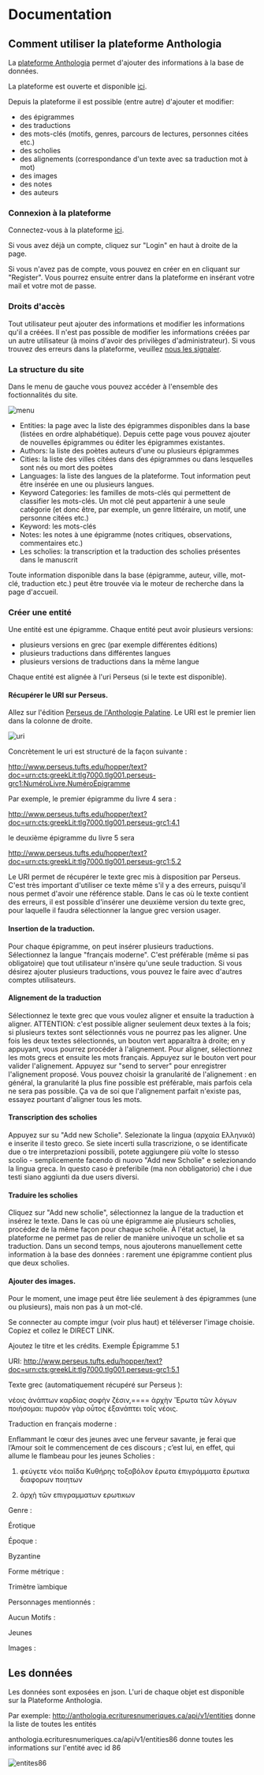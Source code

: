 # Documentation

## Comment utiliser la plateforme Anthologia

La [plateforme Anthologia](https://anthologia.ecrituresnumeriques.ca) permet d'ajouter des informations à la base de données.

La plateforme est ouverte et disponible [ici](https://anthologia.ecrituresnumeriques.ca).

Depuis la plateforme il est possible (entre autre) d'ajouter et modifier:
- des épigrammes
- des traductions
- des mots-clés (motifs, genres, parcours de lectures, personnes citées etc.)
- des scholies
- des alignements (correspondance d'un texte avec sa traduction mot à mot)
- des images
- des notes
- des auteurs

### Connexion à la plateforme

Connectez-vous à la plateforme [ici](https://anthologia.ecrituresnumeriques.ca).

Si vous avez déjà un compte, cliquez sur "Login" en haut à droite de la page.

Si vous n'avez pas de compte, vous pouvez en créer en en cliquant sur "Register". Vous pourrez ensuite entrer dans la plateforme en insérant votre mail et votre mot de passe.

### Droits d'accès
Tout utilisateur peut ajouter des informations et modifier les informations qu'il a créées. Il n'est pas possible de modifier les informations créées par un autre utilisateur (à moins d'avoir des privilèges d'administrateur).
Si vous trouvez des erreurs dans la plateforme, veuillez [nous les signaler](mailto:crc.ecrituresnumeriques@gmail.com).

### La structure du site

Dans le menu de gauche vous pouvez accéder à l'ensemble des foctionnalités du site.

![menu](https://i.imgur.com/ng7Fz9Z.png?2)

- Entities: la page avec la liste des épigrammes disponibles dans la base (listées en ordre alphabétique). Depuis cette page vous pouvez ajouter de nouvelles épigrammes ou éditer les épigrammes existantes.
- Authors: la liste des poètes auteurs d'une ou plusieurs épigrammes
- Cities: la liste des villes citées dans des épigrammes ou dans lesquelles sont nés ou mort des poètes
- Languages: la liste des langues de la plateforme. Tout information peut être insérée en une ou plusieurs langues.
- Keyword Categories: les familles de mots-clés qui permettent de classifier les mots-clés. Un mot clé peut appartenir à une seule catégorie (et donc être, par exemple, un genre littéraire, un motif, une personne citées etc.)
- Keyword: les mots-clés
- Notes: les notes à une épigramme (notes critiques, observations, commentaires etc.)
- Les scholies: la transcription et la traduction des scholies présentes dans le manuscrit

Toute information disponible dans la base (épigramme, auteur, ville, mot-clé, traduction etc.) peut être trouvée via le moteur de recherche dans la page d'accueil.

### Créer une entité

Une entité est une épigramme. Chaque entité peut avoir plusieurs versions:
- plusieurs versions en grec (par exemple différentes éditions)
- plusieurs traductions dans différentes langues
- plusieurs versions de traductions dans la même langue

Chaque entité est alignée à l'uri Perseus (si le texte est disponible).

#### Récupérer le URI sur Perseus.

Allez sur l'édition [Perseus de l'Anthologie Palatine](http://www.perseus.tufts.edu/hopper/text?doc=urn:cts:greekLit:tlg7000.tlg001.perseus-grc1).
Le URI est le premier lien dans la colonne de droite.

![uri](https://i.imgur.com/DnAxUIO.png?1)

Concrètement le uri est structuré de la façon suivante :

http://www.perseus.tufts.edu/hopper/text?doc=urn:cts:greekLit:tlg7000.tlg001.perseus-grc1:NuméroLivre.NuméroÉpigramme

Par exemple, le premier épigramme du livre 4 sera :

http://www.perseus.tufts.edu/hopper/text?doc=urn:cts:greekLit:tlg7000.tlg001.perseus-grc1:4.1

le deuxième épigramme du livre 5 sera

http://www.perseus.tufts.edu/hopper/text?doc=urn:cts:greekLit:tlg7000.tlg001.perseus-grc1:5.2

Le URI permet de récupérer le texte grec mis à disposition par Perseus. C'est très important d'utiliser ce texte même s'il y a des erreurs, puisqu'il nous permet d'avoir une référence stable. Dans le cas où le texte contient des erreurs, il est possible d'insérer une deuxième version du texte grec, pour laquelle il faudra sélectionner la langue grec version usager.

#### Insertion de la traduction.

Pour chaque épigramme, on peut insérer plusieurs traductions. Sélectionnez la langue "français moderne". C'est préférable (même si pas obligatoire) que tout utilisateur n'insère qu'une seule traduction. Si vous désirez ajouter plusieurs traductions, vous pouvez le faire avec d'autres comptes utilisateurs.

#### Alignement de la traduction

Sélectionnez le texte grec que vous voulez aligner et ensuite la traduction à aligner. ATTENTION: c'est possible aligner seulement deux textes à la fois; si plusieurs textes sont sélectionnés vous ne pourrez pas les aligner. Une fois les deux textes sélectionnés, un bouton vert apparaîtra à droite; en y appuyant, vous pourrez procéder à l'alignement. Pour aligner, sélectionnez les mots grecs et ensuite les mots français. Appuyez sur le bouton vert pour valider l'alignement. Appuyez sur "send to server" pour enregistrer l'alignement proposé. Vous pouvez choisir la granularité de l'alignement : en général, la granularité la plus fine possible est préférable, mais parfois cela ne sera pas possible. Ça va de soi que l'alignement parfait n'existe pas, essayez pourtant d'aligner tous les mots.

#### Transcription des scholies

Appuyez sur su "Add new Scholie". Selezionate la lingua (αρχαία Ελληνικά) e inserite il testo greco. Se siete incerti sulla trascrizione, o se identificate due o tre interpretazioni possibili, potete aggiungere più volte lo stesso scolio - semplicemente facendo di nuovo "Add new Scholie" e selezionando la lingua greca. In questo caso è preferibile (ma non obbligatorio) che i due testi siano aggiunti da due users diversi.
#### Traduire les scholies

Cliquez sur "Add new scholie", sélectionnez la langue de la traduction et insérez le texte. Dans le cas où une épigramme aie plusieurs scholies, procédez de la même façon pour chaque scholie. À l'état actuel, la plateforme ne permet pas de relier de manière univoque un scholie et sa traduction. Dans un second temps, nous ajouterons manuellement cette information à la base des données : rarement une épigramme contient plus que deux scholies.

#### Ajouter des images.

Pour le moment, une image peut être liée seulement à des épigrammes (une ou plusieurs), mais non pas à un mot-clé.

Se connecter au compte imgur (voir plus haut) et téléverser l'image choisie. Copiez et collez le DIRECT LINK.

Ajoutez le titre et les crédits.
Exemple
Épigramme 5.1

URI: http://www.perseus.tufts.edu/hopper/text?doc=urn:cts:greekLit:tlg7000.tlg001.perseus-grc1:5.1

Texte grec (automatiquement récupéré sur Perseus ):

νέοις ἀνάπτων καρδίας σοφὴν ζέσιν,====
ἀρχὴν Ἔρωτα τῶν λόγων ποιήσομαι:
πυρσὸν γὰρ οὗτος ἐξανάπτει τοῖς νέοις.

Traduction en français moderne :

Enflammant le cœur des jeunes avec une ferveur savante, je ferai que l’Amour soit le commencement de ces discours ; c’est lui, en effet, qui allume le flambeau pour les jeunes
Scholies :

1. φεύγετε νέοι παῖδα Κυθήρης τοξοβόλον ἒρωτα
ἐπιγράμματα ἓρωτικα διαφορων ποιητων

2. ἀρχὴ τῶν επιγραμματων ερωτικων

Genre :

 Érotique

Époque :

Byzantine

Forme métrique :

Trimètre ïambique

Personnages mentionnés :

Aucun
Motifs :

Jeunes

Images :

## Les données

Les données sont exposées en json. L'uri de chaque objet est disponible sur la Plateforme Anthologia.

Par exemple:
http://anthologia.ecrituresnumeriques.ca/api/v1/entities donne la liste de toutes les entités

anthologia.ecrituresnumeriques.ca/api/v1/entities86 donne toutes les informations sur l'entité avec id 86

![entites86](https://i.imgur.com/ut5mis9.png)
